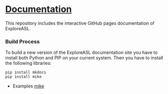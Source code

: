 # [Documentation](https://exploreasl.github.io/Documentation/)

This repository includes the interactive GitHub pages documentation of ExploreASL.

### Build Process

To build a new version of the ExploreASL documentation site you have to install both Python and PIP on your current system.
Then you have to install the following libraries:

```
pip install mkdocs
pip install mike
```

- Examples [mike](https://github.com/jimporter/mike)

